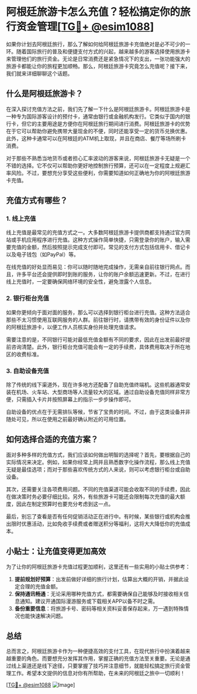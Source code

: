 # 阿根廷旅游卡怎么充值？轻松搞定你的旅行资金管理[[TG💪+ @esim1088](https://t.me/s/esim1088)]

如果你计划去阿根廷旅行，那么了解如何给阿根廷旅游卡充值绝对是必不可少的一环。随着国际旅行的普及和便捷支付方式的兴起，越来越多的游客选择使用旅游卡来管理他们的旅行资金。无论是日常消费还是紧急情况下的支出，一张功能强大的旅游卡都能让你的旅程更加顺畅。那么，阿根廷旅游卡究竟怎么充值呢？接下来，我们就来详细聊聊这个话题。

## 什么是阿根廷旅游卡？

在深入探讨充值方法之前，我们先了解一下什么是阿根廷旅游卡。阿根廷旅游卡是一种专为国际游客设计的预付卡，通常由银行或金融机构发行。它类似于国内的银行卡，但它的主要用途是方便你在阿根廷旅行期间进行消费。阿根廷旅游卡的优势在于它可以帮助你避免携带大量现金的不便，同时还能享受一定的货币兑换优惠。此外，这种卡通常可以在阿根廷的ATM机上取现，并且在商店、餐厅等场所刷卡消费。

对于那些不熟悉当地货币或者担心汇率波动的游客来说，阿根廷旅游卡无疑是一个不错的选择。它不仅可以帮助你更好地控制旅行预算，还可以在一定程度上规避汇率风险。不过，要想充分享受这些便利，你需要知道如何正确地为你的阿根廷旅游卡充值。

## 充值方式有哪些？

### 1. 线上充值

线上充值是最常见的充值方式之一。大多数阿根廷旅游卡提供商都支持通过官方网站或手机应用程序进行充值。这种方式操作简单快捷，只需登录你的账户，输入需要充值的金额，然后按照提示完成支付即可。常见的支付方式包括信用卡、借记卡以及电子钱包（如PayPal）等。

在线充值的好处显而易见：你可以随时随地完成操作，无需亲自前往银行网点。而且，许多平台还会提供即时到账的服务，让你的账户余额迅速更新。不过，在进行线上充值时，一定要确保网络环境的安全性，避免泄露个人信息。

### 2. 银行柜台充值

如果你更倾向于面对面的服务，那么可以选择到银行柜台进行充值。这种方法适合那些不太习惯使用互联网服务的人群。前往银行时，请携带有效的身份证件以及你的阿根廷旅游卡，以便工作人员核实身份并处理充值请求。

需要注意的是，不同银行可能对最低充值金额有不同的要求，因此在出发前最好提前咨询清楚。此外，银行柜台充值可能会有一定的手续费，具体费用取决于所在地区的收费标准。

### 3. 自助设备充值

除了传统的线下渠道外，现在许多地方还配备了自助充值终端机。这些机器通常安装在机场、火车站、大型商场等人流量较大的区域。通过自助设备充值同样非常方便，只需插入卡片并按照屏幕上的指示一步步操作即可。

自助设备的优点在于无需排队等候，节省了宝贵的时间。不过，由于这类设备并非随处可见，所以在使用之前最好确认附近的可用位置。

## 如何选择合适的充值方案？

面对多种多样的充值方式，我们应该如何做出明智的选择呢？首先，要根据自己的实际情况来决定。例如，如果你经常上网并且熟悉数字化操作流程，那么线上充值无疑是最佳选项；而对于那些喜欢传统方式的人来说，则可以考虑银行柜台或自助设备。

其次，还需要关注各项费用问题。不同的充值渠道可能会收取不同的手续费，因此在做决策时务必要仔细比较。另外，有些旅游卡可能还会限制每次充值的最大额度，因此在制定预算时也要充分考虑到这一点。

最后，别忘了查看是否有任何促销活动正在进行中。有时候，某些银行或机构会推出限时优惠活动，比如免收手续费或者赠送积分等福利，这将大大降低你的充值成本。

## 小贴士：让充值变得更加高效

为了让你的阿根廷旅游卡充值过程更加顺利，这里还有一些实用的小贴士供参考：

1. **提前规划好预算**：出发前做好详细的旅行计划，估算出大概的开销，并据此设定合理的充值金额。
2. **保持通讯畅通**：无论采用哪种充值方式，都需要确保自己能够及时接收相关信息通知。建议开通国际漫游服务或下载相关APP以备不时之需。
3. **备份重要信息**：将旅游卡号、密码等相关资料妥善保存起来，万一遇到特殊情况也能快速解决问题。

## 总结

总而言之，阿根廷旅游卡作为一种便捷高效的支付工具，在现代旅行中扮演着越来越重要的角色。而要想充分发挥其作用，掌握正确的充值方法至关重要。无论是通过线上渠道还是线下途径，只要掌握了技巧并注意细节，就能轻松搞定旅行资金管理工作。希望本文提供的信息对你有所帮助，在未来的阿根廷之旅中一切顺利！

[[TG💪+ @esim1088](https://t.me/s/esim1088) ![Image](https://i.postimg.cc/4NQfJmqS/Snipaste-2025-05-13-00-14-12.png)]